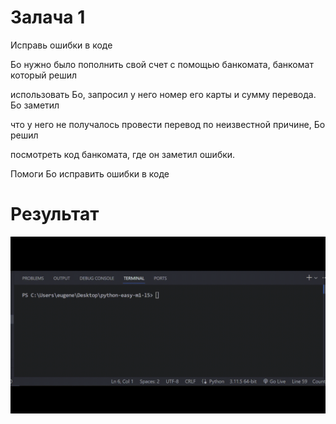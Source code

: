 # Залача 1

Исправь ошибки в коде

Бо нужно было пополнить свой счет с помощью банкомата, банкомат который решил

использовать Бо, запросил у него номер его карты и сумму перевода. Бо заметил

что у него не получалось провести перевод по неизвестной причине, Бо решил

посмотреть код банкомата, где он заметил ошибки.

Помоги Бо исправить ошибки в коде

# Результат

![1698312671833](image/tasks/1698312671833.png)
